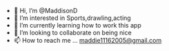 - 👋 Hi, I’m @MaddisonD
- 👀 I’m interested in Sports,drawling,acting
- 🌱 I’m currently learning how to work this app
- 💞️ I’m looking to collaborate on being nice 
- 📫 How to reach me ...
maddie11162005@gmail.com
<!---
MaddisonD/MaddisonD is a ✨ special ✨ repository because its `README.md` (this file) appears on your GitHub profile.
You can click the Preview link to take a look at your changes.
--->
